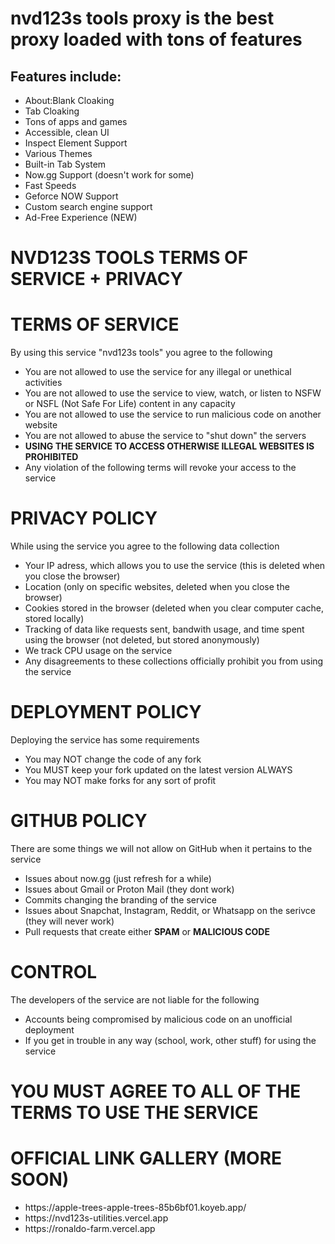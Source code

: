 <h1>nvd123s tools proxy is the best proxy loaded with tons of features</h1>

<h2>Features include:</h2>

- About:Blank Cloaking
- Tab Cloaking
- Tons of apps and games
- Accessible, clean UI
- Inspect Element Support
- Various Themes
- Built-in Tab System
- Now.gg Support (doesn't work for some)
- Fast Speeds
- Geforce NOW Support
- Custom search engine support
- Ad-Free Experience (NEW)

<h1>NVD123S TOOLS TERMS OF SERVICE + PRIVACY</h1>
    <h1>TERMS OF SERVICE</h1>
    <p>By using this service "nvd123s tools" you agree to the following</p>
    <ul>
      <li>You are not allowed to use the service for any illegal or unethical activities</li>
      <li>You are not allowed to use the service to view, watch, or listen to NSFW or NSFL (Not Safe For Life) content in any capacity</li>
      <li>You are not allowed to use the service to run malicious code on another website </li>
      <li>You are not allowed to abuse the service to "shut down" the servers</li>
      <li><b>USING THE SERVICE TO ACCESS OTHERWISE ILLEGAL WEBSITES IS PROHIBITED</b></li>
    <li>Any violation of the following terms will revoke your access to the service</li>
    </ul>
    <h1>PRIVACY POLICY</h1>
    <p>While using the service you agree to the following data collection</p>
    <ul>
      <li>Your IP adress, which allows you to use the service (this is deleted when you close the browser)
      <li>Location (only on specific websites, deleted when you close the browser)</li>
      <li>Cookies stored in the browser (deleted when you clear computer cache, stored locally)</li>
      <li>Tracking of data like requests sent, bandwith usage, and time spent using the browser (not deleted, but stored anonymously)</li>
      <li>We track CPU usage on the service</li>
      <li>Any disagreements to these collections officially prohibit you from using the service</li>
    </ul>
  <h1>DEPLOYMENT POLICY</h1>
    <p>Deploying the service has some requirements</p>
  <ul>
      <li>You may NOT change the code of any fork</li>
      <li>You MUST keep your fork updated on the latest version ALWAYS</li>
      <li>You may NOT make forks for any sort of profit</li>
  </ul>
  <h1>GITHUB POLICY</h1>
  <p>There are some things we will not allow on GitHub when it pertains to the service</p>
  <ul>
      <li>Issues about now.gg (just refresh for a while)</li>
      <li>Issues about Gmail or Proton Mail (they dont work)</li>
      <li>Commits changing the branding of the service</li>
      <li>Issues about Snapchat, Instagram, Reddit, or Whatsapp on the serivce (they will never work)</li>
      <li>Pull requests that create either <b>SPAM</b> or <b>MALICIOUS CODE</b></li>
  </ul>
<h1>CONTROL</h1>
<p>The developers of the service are not liable for the following</p>
<ul>
<li>Accounts being compromised by malicious code on an unofficial deployment</li>
<li>If you get in trouble in any way (school, work, other stuff) for using the service</li>
</ul>
<h1>YOU MUST AGREE TO ALL OF THE TERMS TO USE THE SERVICE</h1>




<h1>OFFICIAL LINK GALLERY (MORE SOON)</h1>
<ul>
    <li>https://apple-trees-apple-trees-85b6bf01.koyeb.app/</li>
    <li>https://nvd123s-utilities.vercel.app</li>
    <li>https://ronaldo-farm.vercel.app</li>
</ul>
